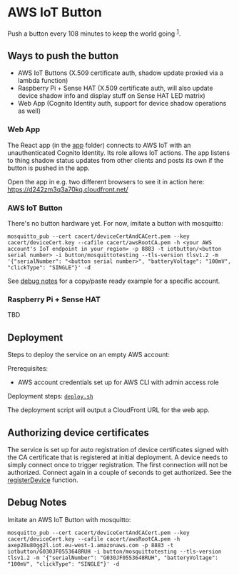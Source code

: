 # AWS IoT Button

Push a button every 108 minutes to keep the world going <sup>[1]</sup>.

## Ways to push the button
- AWS IoT Buttons (X.509 certificate auth, shadow update proxied via a lambda function)
- Raspberry Pi + Sense HAT (X.509 certificate auth, will also update device shadow info and display stuff on Sense HAT LED matrix)
- Web App (Cognito Identity auth, support for device shadow operations as well)

### Web App

The React app (in the [app](app) folder) connects to AWS IoT with an unauthenticated Cognito Identity. Its role allows IoT actions.
The app listens to thing shadow status updates from other clients and posts its own if the button is pushed in the app.

Open the app in e.g. two different browsers to see it in action here: https://d242zm3q3a70kq.cloudfront.net/

### AWS IoT Button

There's no button hardware yet. For now, imitate a button with mosquitto:

```
mosquitto_pub --cert cacert/deviceCertAndCACert.pem --key cacert/deviceCert.key --cafile cacert/awsRootCA.pem -h <your AWS account's IoT endpoint in your region> -p 8883 -t iotbutton/<button serial number> -i button/mosquittotesting --tls-version tlsv1.2 -m '{"serialNumber": "<button serial number>", "batteryVoltage": "100mV", "clickType": "SINGLE"}' -d
```

See [debug notes](#debug-notes) for a copy/paste ready example for a specific account.

### Raspberry Pi + Sense HAT

TBD

## Deployment

Steps to deploy the service on an empty AWS account:

Prerequisites:
- AWS account credentials set up for AWS CLI with admin access role

Deployment steps: [`deploy.sh`](deploy.sh)

The deployment script will output a CloudFront URL for the web app.

## Authorizing device certificates

The service is set up for auto registration of device certificates signed with the CA certificate that is registered at initial deployment. A device needs to simply connect once to trigger registration. The first connection will not be authorized. Connect again in a couple of seconds to get authorized. See the [registerDevice](button-service/registerDevice) function.

## Debug Notes

Imitate an AWS IoT Button with mosquitto:

```
mosquitto_pub --cert cacert/deviceCertAndCACert.pem --key cacert/deviceCert.key --cafile cacert/awsRootCA.pem -h axep28u80gg2l.iot.eu-west-1.amazonaws.com -p 8883 -t iotbutton/G030JF0553648RUH -i button/mosquittotesting --tls-version tlsv1.2 -m '{"serialNumber": "G030JF0553648RUH", "batteryVoltage": "100mV", "clickType": "SINGLE"}' -d
```

[1]: https://www.youtube.com/watch?v=T13QyYeMVP0

